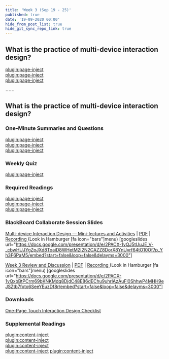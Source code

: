 ```yaml
---
title: 'Week 3 (Sep 19 - 25)'
published: true
date: '19-09-2020 00:00'
hide_from_post_list: true
hide_git_sync_repo_link: true
---
```


## What is the practice of multi-device interaction design?

[plugin:page-inject](../../weekly-readings/week-03-1?template=partials/embedlycardlinkonly)  
[plugin:page-inject](../../weekly-readings/week-03-2?template=partials/embedlycardlinkonly)  
[plugin:page-inject](../../weekly-readings/week-03-3?template=partials/embedlycardlinkonly)  

===

## **What is the practice of multi-device interaction design?**

### One-Minute Summaries and Questions  
[plugin:page-inject](../../canvaslms-assignments/one-minute-summaries/week-03-1)  
[plugin:page-inject](../../canvaslms-assignments/one-minute-summaries/week-03-2)  
[plugin:page-inject](../../canvaslms-assignments/one-minute-summaries/week-03-3)  

### Weekly Quiz
[plugin:page-inject](../../canvaslms-assignments/weekly-review-quizzes/week-03)  

### Required Readings  
[plugin:page-inject](../../weekly-readings/week-03-1)  
[plugin:page-inject](../../weekly-readings/week-03-2)  
[plugin:page-inject](../../weekly-readings/week-03-3)  

### BlackBoard Collaborate Session Slides
[Multi-device Interaction Design — Mini-lectures and Activities](https://docs.google.com/presentation/d/e/2PACX-1vQJ5tUuJE_V-_cbwHUJYgZpJXd8ToaiD8WHetM2I2N2CAZZ8DorX8YnUvrf64tO10Of7p_Yh3F6PaM5/pub?start=false&loop=false&delayms=3000) | [PDF](https://canvas.sfu.ca/courses/56304/files/folder/Downloads/Slides%20PDFs/Mini-Lectures%20and%20Activities/Week-03) | [Recording ](https://canvas.sfu.ca/courses/56304/external_tools/3544) (Look in Hamburger [fa icon="bars"]menu)
[googleslides url="https://docs.google.com/presentation/d/e/2PACX-1vQJ5tUuJE_V-_cbwHUJYgZpJXd8ToaiD8WHetM2I2N2CAZZ8DorX8YnUvrf64tO10Of7p_Yh3F6PaM5/embed?start=false&loop=false&delayms=3000"]

[Week 3 Review and Discussion](https://docs.google.com/presentation/d/e/2PACX-1vQxbBtPCrm69bKNKMdq8DjdC48E86dEChu9uhrlAzAuFl0ShhwP4MHH9eJSZtb7fxto6SeeYEuzDf8r/pub?start=false&loop=false&delayms=3000)  | [PDF](https://canvas.sfu.ca/courses/56304/files/folder/Downloads/Slides%20PDFs/Review%20and%20Discussion/Week-03) | [Recording ](https://canvas.sfu.ca/courses/56304/external_tools/3544) (Look in Hamburger [fa icon="bars"]menu)
[googleslides url="https://docs.google.com/presentation/d/e/2PACX-1vQxbBtPCrm69bKNKMdq8DjdC48E86dEChu9uhrlAzAuFl0ShhwP4MHH9eJSZtb7fxto6SeeYEuzDf8r/embed?start=false&loop=false&delayms=3000"]

### Downloads
[One-Page Touch Interaction Design Checklist](https://canvas.sfu.ca/courses/56304/files/folder/Downloads/Touch%20Interaction%20Checklist)  

### Supplemental Readings  
[plugin:content-inject](../../ux-techniques-guide/what-is-the-practice-of-multidevice-interaction-design/designing-for-touch)  
[plugin:content-inject](../../ux-techniques-guide/what-is-the-practice-of-multidevice-interaction-design/interaction-design)  
[plugin:content-inject](../../ux-techniques-guide/what-is-the-practice-of-multidevice-interaction-design/mobile-and-multidevice-web-design)  
[plugin:content-inject](../../ux-techniques-guide/what-is-the-practice-of-multidevice-interaction-design/problem-statements)
[plugin:content-inject](../../ux-techniques-guide/how-to-bridge-the-gap-between-the-problem-space-and-design-space/conceptual-models)  
